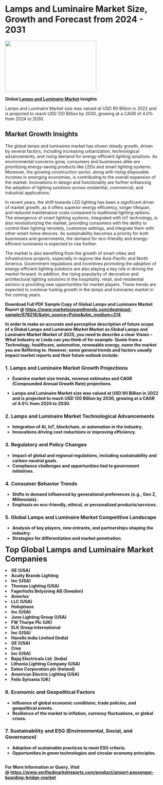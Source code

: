 <H1>Lamps and Luminaire Market Size, Growth and Forecast from 2024 - 2031</H1><img class="aligncenter size-medium wp-image-584254" src="https://thirdeyenews.in/wp-content/uploads/2024/09/Global-Market-Research-300x168.jpeg" alt="" width="300" height="168" /><p><strong>Global&nbsp;<a href="https://www.marketsizeandtrends.com/download-sample/678216/&amp;utm_source=Pulse&amp;utm_medium=214">Lamps and Luminaire Market</a> Insights</strong></p><p>Lamps and Luminaire Market size was valued at USD 90 Billion in 2022 and is projected to reach USD 120 Billion by 2030, growing at a CAGR of 4.0% from 2024 to 2030.</p><p><h2>Market Growth Insights</h2> <p>The global lamps and luminaires market has shown steady growth, driven by several factors, including increasing urbanization, technological advancements, and rising demand for energy-efficient lighting solutions. As environmental concerns grow, consumers and businesses alike are prioritizing energy-saving products like LEDs and smart lighting systems. Moreover, the growing construction sector, along with rising disposable incomes in emerging economies, is contributing to the overall expansion of the market. Innovations in design and functionality are further enhancing the adoption of lighting solutions across residential, commercial, and industrial applications.</p> <p><strong></strong></p> <p>In recent years, the shift towards LED lighting has been a significant driver of market growth, as it offers superior energy efficiency, longer lifespan, and reduced maintenance costs compared to traditional lighting options. The emergence of smart lighting systems, integrated with IoT technology, is also revolutionizing the market, providing consumers with the ability to control their lighting remotely, customize settings, and integrate them with other smart home devices. As sustainability becomes a priority for both businesses and governments, the demand for eco-friendly and energy-efficient luminaires is expected to rise further.</p> <p>The market is also benefiting from the growth of smart cities and infrastructure projects, especially in regions like Asia-Pacific and North America. Government regulations and incentives promoting the adoption of energy-efficient lighting solutions are also playing a key role in driving the market forward. In addition, the rising popularity of decorative and architectural lighting solutions in the hospitality, retail, and residential sectors is providing new opportunities for market players. These trends are expected to continue fueling growth in the lamps and luminaires market in the coming years.</p> <p><strong></p><p><span class=""><strong>Download Full PDF Sample Copy of Global Lamps and Luminaire Market Report</strong> @ <a href="https://www.marketsizeandtrends.com/download-sample/678216/&amp;utm_source=Pulse&amp;utm_medium=214" target="_blank">https://www.marketsizeandtrends.com/download-sample/678216/&amp;utm_source=Pulse&amp;utm_medium=214</a></span></p><p>In order to make an accurate and perceptive description of future scope of a Global&nbsp;Lamps and Luminaire Market Market as Global&nbsp;Lamps and Luminaire Market Market of 2025, you need to describe a clear Vision &ndash; What Industry or Linda can you think of for example: Quote from a Technology, healthcare, automotive, renewable energy, name the market you are Reffering to. However, some general trends and factors usually impact market reports and their future outlook include:</p><h3>1.&nbsp;<strong>Lamps and Luminaire Market Growth Projections</strong></h3><ul><li>Examine market size trends, revenue estimates and CAGR (Compounded Annual Growth Rate) projections.</li><li><p>Lamps and Luminaire Market size was valued at USD 90 Billion in 2022 and is projected to reach USD 120 Billion by 2030, growing at a CAGR of 4.0% from 2024 to 2030.</p></li></ul><h3>2.&nbsp;<strong>Lamps and Luminaire Market Technological Advancements</strong></h3><ul><li>Integration of AI, IoT, blockchain, or automation in the industry.</li><li>Innovations driving cost reductions or improving efficiency.</li></ul><h3>3.&nbsp;<strong>Regulatory and Policy Changes</strong></h3><ul><li>Impact of global and regional regulations, including sustainability and carbon-neutral goals.</li><li>Compliance challenges and opportunities tied to government initiatives.</li></ul><h3>4.&nbsp;<strong>Consumer Behavior Trends</strong></h3><ul><li>Shifts in demand influenced by generational preferences (e.g., Gen Z, Millennials).</li><li>Emphasis on eco-friendly, ethical, or personalized products/services.</li></ul><h3>5.&nbsp;<strong>Global Lamps and Luminaire Market Competitive Landscape</strong></h3><ul><li>Analysis of key players, new entrants, and partnerships shaping the industry.</li><li>Strategies for differentiation and market penetration.</li></ul><p data-pm-slice="1 1 []"><span style="color: inherit; font-family: inherit; font-size: 25px;">Top Global Lamps and Luminaire Market Companies</span></p><div class="" data-test-id=""><p><li>GE (USA)</li><li> Acuity Brands Lighting</li><li> Inc (USA)</li><li> Thomas Lighting (USA)</li><li> Fagerhults Belysning AB (Sweden)</li><li> Amerlux</li><li> LLC (USA)</li><li> Holophane</li><li> Inc (USA)</li><li> Juno Lighting Group (USA)</li><li> FW Thorpe Plc (UK)</li><li> ELK Group International</li><li> Inc (USA)</li><li> Havells India Limited (India)</li><li> GE (USA)</li><li> Cree</li><li> Inc (USA)</li><li> Bajaj Electricals Ltd. (India)</li><li> Lithonia Lighting Company (USA)</li><li> Eaton Corporation plc (Ireland)</li><li> American Electric Lighting (USA)</li><li> Feilo Sylvania (UK)</li></p></div><h3>6.&nbsp;<strong>Economic and Geopolitical Factors</strong></h3><ul><li>Influence of global economic conditions, trade policies, and geopolitical events.</li><li>Resilience of the market to inflation, currency fluctuations, or global crises.</li></ul><h3>7.&nbsp;<strong>Sustainability and ESG (Environmental, Social, and Governance)</strong></h3><ul><li>Adoption of sustainable practices to meet ESG criteria.</li><li>Opportunities in green technologies and circular economy principles.</li></ul><h2><strong style="font-size: 14px;">For More Information or Query, Visit @&nbsp;</strong><a style="background-color: #ffffff; font-size: 14px;" href="https://www.marketsizeandtrends.com/report/lamps-and-luminaire-market/" target="_blank">https://www.verifiedmarketreports.com/product/airport-passenger-boarding-bridge-market</a></h2>
